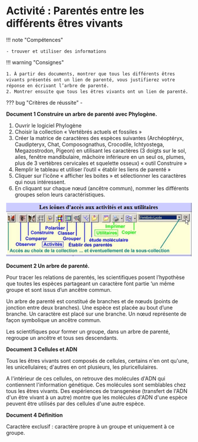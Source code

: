 # Activité : Parentés entre les différents êtres vivants

!!! note "Compétences"

    - trouver et utiliser des informations 
 

!!! warning "Consignes"

    1. À partir des documents, montrer que tous les différents êtres vivants présentés ont un lien de parenté, vous justifierez votre réponse en écrivant l’arbre de parenté.
    2. Montrer ensuite que tous les êtres vivants ont un lien de parenté.
    
??? bug "Critères de réussite"
    - 


**Document 1 Construire un arbre de parenté avec Phylogène.**

1.  Ouvrir le logiciel Phylogène
2.  Choisir la collection « Vertébrés actuels et fossiles »
3.  Créer la matrice de caractères des espèces suivantes (Archéoptéryx, Caudipteryx, Chat, Composognathus, Crocodile, Ichtyostega, Megazostrodon, Pigeon) en utilisant les caractères (3 doigts sur le sol, ailes, fenêtre mandibulaire, mâchoire inférieure en un seul os, plumes, plus de 3 vertèbres cervicales et squelette osseux) « outil Construire »
4.  Remplir le tableau et utiliser l’outil « établir les liens de parenté »
5.  Cliquer sur l’icône « afficher les boites » et sélectionner les caractères qui nous intéressent.
6.  En cliquant sur chaque nœud (ancêtre commun), nommer les différents groupes selon leurs caractéristiques.

![Menu Phylogène](Pictures/menuPhylogene.png)

**Document 2 Un arbre de parenté.**

Pour tracer les relations de parentés, les scientifiques posent l’hypothèse que toutes les espèces partageant un caractère font partie ‘un même groupe et sont issus d’un ancêtre commun.

Un arbre de parenté est constitué de branches et de nœuds (points de jonction entre deux branches). Une espèce est placée au bout d’une branche. Un caractère est placé sur une branche. Un nœud représente de façon symbolique un ancêtre commun.

Les scientifiques pour former un groupe, dans un arbre de parenté, regroupe un ancêtre et tous ses descendants.

**Document 3 Cellules et ADN**

Tous les êtres vivants sont composés de cellules, certains n'en ont qu'une, les unicellulaires; d'autres en ont plusieurs, les pluricellulaires. 

A l'intérieur de ces cellules, on retrouve des molécules d'ADN qui contiennent l'information génétique. 
Ces molécules sont semblables chez tous les êtres vivants.
Des expériences de transgenèse (transfert de l'ADN d'un être vivant à un autre) montre que les molécules d'ADN d'une espèce peuvent être utilisés par des cellules d'une autre espèce.

**Document 4 Définition**

Caractère exclusif : caractère propre à un groupe et uniquement à ce
groupe.
